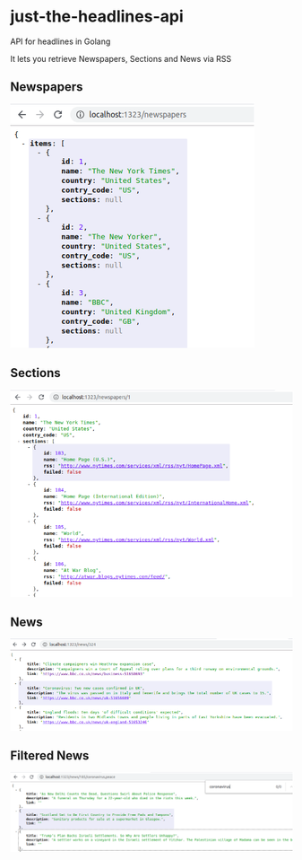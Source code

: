 # just-the-headlines-api

API for headlines in Golang

It lets you retrieve Newspapers, Sections and News via RSS

## Newspapers
![Newspapers](https://github.com/ezeoleaf/just-the-headlines-api/blob/master/docs/newspapers.png)

## Sections
![Sections](https://github.com/ezeoleaf/just-the-headlines-api/blob/master/docs/sections.png)

## News
![News](https://github.com/ezeoleaf/just-the-headlines-api/blob/master/docs/news.png)

## Filtered News
![FilteredNews](https://github.com/ezeoleaf/just-the-headlines-api/blob/master/docs/filteredNews.png)